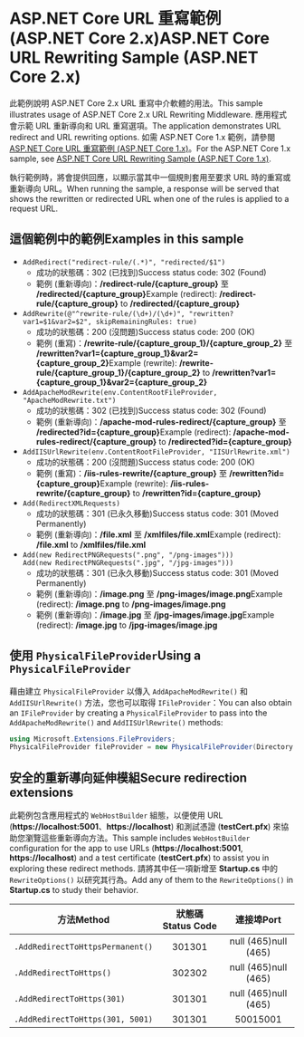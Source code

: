 # <a name="aspnet-core-url-rewriting-sample-aspnet-core-2x"></a><span data-ttu-id="27a79-101">ASP.NET Core URL 重寫範例 (ASP.NET Core 2.x)</span><span class="sxs-lookup"><span data-stu-id="27a79-101">ASP.NET Core URL Rewriting Sample (ASP.NET Core 2.x)</span></span>

<span data-ttu-id="27a79-102">此範例說明 ASP.NET Core 2.x URL 重寫中介軟體的用法。</span><span class="sxs-lookup"><span data-stu-id="27a79-102">This sample illustrates usage of ASP.NET Core 2.x URL Rewriting Middleware.</span></span> <span data-ttu-id="27a79-103">應用程式會示範 URL 重新導向和 URL 重寫選項。</span><span class="sxs-lookup"><span data-stu-id="27a79-103">The application demonstrates URL redirect and URL rewriting options.</span></span> <span data-ttu-id="27a79-104">如需 ASP.NET Core 1.x 範例，請參閱 [ASP.NET Core URL 重寫範例 (ASP.NET Core 1.x)](https://github.com/aspnet/Docs/tree/master/aspnetcore/fundamentals/url-rewriting/samples/1.x)。</span><span class="sxs-lookup"><span data-stu-id="27a79-104">For the ASP.NET Core 1.x sample, see [ASP.NET Core URL Rewriting Sample (ASP.NET Core 1.x)](https://github.com/aspnet/Docs/tree/master/aspnetcore/fundamentals/url-rewriting/samples/1.x).</span></span>

<span data-ttu-id="27a79-105">執行範例時，將會提供回應，以顯示當其中一個規則套用至要求 URL 時的重寫或重新導向 URL。</span><span class="sxs-lookup"><span data-stu-id="27a79-105">When running the sample, a response will be served that shows the rewritten or redirected URL when one of the rules is applied to a request URL.</span></span>

## <a name="examples-in-this-sample"></a><span data-ttu-id="27a79-106">這個範例中的範例</span><span class="sxs-lookup"><span data-stu-id="27a79-106">Examples in this sample</span></span>

* `AddRedirect("redirect-rule/(.*)", "redirected/$1")`
  - <span data-ttu-id="27a79-107">成功的狀態碼：302 (已找到)</span><span class="sxs-lookup"><span data-stu-id="27a79-107">Success status code: 302 (Found)</span></span>
  - <span data-ttu-id="27a79-108">範例 (重新導向)：**/redirect-rule/{capture_group}** 至 **/redirected/{capture_group}**</span><span class="sxs-lookup"><span data-stu-id="27a79-108">Example (redirect): **/redirect-rule/{capture_group}** to **/redirected/{capture_group}**</span></span>
* `AddRewrite(@"^rewrite-rule/(\d+)/(\d+)", "rewritten?var1=$1&var2=$2", skipRemainingRules: true)`
  - <span data-ttu-id="27a79-109">成功的狀態碼：200 (沒問題)</span><span class="sxs-lookup"><span data-stu-id="27a79-109">Success status code: 200 (OK)</span></span>
  - <span data-ttu-id="27a79-110">範例 (重寫)：**/rewrite-rule/{capture_group_1}/{capture_group_2}** 至 **/rewritten?var1={capture_group_1}&var2={capture_group_2}**</span><span class="sxs-lookup"><span data-stu-id="27a79-110">Example (rewrite): **/rewrite-rule/{capture_group_1}/{capture_group_2}** to **/rewritten?var1={capture_group_1}&var2={capture_group_2}**</span></span>
* `AddApacheModRewrite(env.ContentRootFileProvider, "ApacheModRewrite.txt")`
  - <span data-ttu-id="27a79-111">成功的狀態碼：302 (已找到)</span><span class="sxs-lookup"><span data-stu-id="27a79-111">Success status code: 302 (Found)</span></span>
  - <span data-ttu-id="27a79-112">範例 (重新導向)：**/apache-mod-rules-redirect/{capture_group}** 至 **/redirected?id={capture_group}**</span><span class="sxs-lookup"><span data-stu-id="27a79-112">Example (redirect): **/apache-mod-rules-redirect/{capture_group}** to **/redirected?id={capture_group}**</span></span>
* `AddIISUrlRewrite(env.ContentRootFileProvider, "IISUrlRewrite.xml")`
  - <span data-ttu-id="27a79-113">成功的狀態碼：200 (沒問題)</span><span class="sxs-lookup"><span data-stu-id="27a79-113">Success status code: 200 (OK)</span></span>
  - <span data-ttu-id="27a79-114">範例 (重寫)：**/iis-rules-rewrite/{capture_group}** 至 **/rewritten?id={capture_group}**</span><span class="sxs-lookup"><span data-stu-id="27a79-114">Example (rewrite): **/iis-rules-rewrite/{capture_group}** to **/rewritten?id={capture_group}**</span></span>
* `Add(RedirectXMLRequests)`
  - <span data-ttu-id="27a79-115">成功的狀態碼：301 (已永久移動)</span><span class="sxs-lookup"><span data-stu-id="27a79-115">Success status code: 301 (Moved Permanently)</span></span>
  - <span data-ttu-id="27a79-116">範例 (重新導向)：**/file.xml** 至 **/xmlfiles/file.xml**</span><span class="sxs-lookup"><span data-stu-id="27a79-116">Example (redirect): **/file.xml** to **/xmlfiles/file.xml**</span></span>
* `Add(new RedirectPNGRequests(".png", "/png-images")))`<br>`Add(new RedirectPNGRequests(".jpg", "/jpg-images")))`
  - <span data-ttu-id="27a79-117">成功的狀態碼：301 (已永久移動)</span><span class="sxs-lookup"><span data-stu-id="27a79-117">Success status code: 301 (Moved Permanently)</span></span>
  - <span data-ttu-id="27a79-118">範例 (重新導向)：**/image.png** 至 **/png-images/image.png**</span><span class="sxs-lookup"><span data-stu-id="27a79-118">Example (redirect): **/image.png** to **/png-images/image.png**</span></span>
  - <span data-ttu-id="27a79-119">範例 (重新導向)：**/image.jpg** 至 **/jpg-images/image.jpg**</span><span class="sxs-lookup"><span data-stu-id="27a79-119">Example (redirect): **/image.jpg** to **/jpg-images/image.jpg**</span></span>

## <a name="using-a-physicalfileprovider"></a><span data-ttu-id="27a79-120">使用 `PhysicalFileProvider`</span><span class="sxs-lookup"><span data-stu-id="27a79-120">Using a `PhysicalFileProvider`</span></span>
<span data-ttu-id="27a79-121">藉由建立 `PhysicalFileProvider` 以傳入 `AddApacheModRewrite()` 和 `AddIISUrlRewrite()` 方法，您也可以取得 `IFileProvider`：</span><span class="sxs-lookup"><span data-stu-id="27a79-121">You can also obtain an `IFileProvider` by creating a `PhysicalFileProvider` to pass into the `AddApacheModRewrite()` and `AddIISUrlRewrite()` methods:</span></span>
```csharp
using Microsoft.Extensions.FileProviders;
PhysicalFileProvider fileProvider = new PhysicalFileProvider(Directory.GetCurrentDirectory());
```
## <a name="secure-redirection-extensions"></a><span data-ttu-id="27a79-122">安全的重新導向延伸模組</span><span class="sxs-lookup"><span data-stu-id="27a79-122">Secure redirection extensions</span></span>
<span data-ttu-id="27a79-123">此範例包含應用程式的 `WebHostBuilder` 組態，以便使用 URL (**https://localhost:5001**、**https://localhost**) 和測試憑證 (**testCert.pfx**) 來協助您瀏覽這些重新導向方法。</span><span class="sxs-lookup"><span data-stu-id="27a79-123">This sample includes `WebHostBuilder` configuration for the app to use URLs (**https://localhost:5001**, **https://localhost**) and a test certificate (**testCert.pfx**) to assist you in exploring these redirect methods.</span></span> <span data-ttu-id="27a79-124">請將其中任一項新增至 **Startup.cs** 中的 `RewriteOptions()` 以研究其行為。</span><span class="sxs-lookup"><span data-stu-id="27a79-124">Add any of them to the `RewriteOptions()` in **Startup.cs** to study their behavior.</span></span>


|              <span data-ttu-id="27a79-125">方法</span><span class="sxs-lookup"><span data-stu-id="27a79-125">Method</span></span>              | <span data-ttu-id="27a79-126">狀態碼</span><span class="sxs-lookup"><span data-stu-id="27a79-126">Status Code</span></span> |    <span data-ttu-id="27a79-127">連接埠</span><span class="sxs-lookup"><span data-stu-id="27a79-127">Port</span></span>    |
|----------------------------------|:-----------:|:----------:|
| `.AddRedirectToHttpsPermanent()` |     <span data-ttu-id="27a79-128">301</span><span class="sxs-lookup"><span data-stu-id="27a79-128">301</span></span>     | <span data-ttu-id="27a79-129">null (465)</span><span class="sxs-lookup"><span data-stu-id="27a79-129">null (465)</span></span> |
|     `.AddRedirectToHttps()`      |     <span data-ttu-id="27a79-130">302</span><span class="sxs-lookup"><span data-stu-id="27a79-130">302</span></span>     | <span data-ttu-id="27a79-131">null (465)</span><span class="sxs-lookup"><span data-stu-id="27a79-131">null (465)</span></span> |
|    `.AddRedirectToHttps(301)`    |     <span data-ttu-id="27a79-132">301</span><span class="sxs-lookup"><span data-stu-id="27a79-132">301</span></span>     | <span data-ttu-id="27a79-133">null (465)</span><span class="sxs-lookup"><span data-stu-id="27a79-133">null (465)</span></span> |
| `.AddRedirectToHttps(301, 5001)` |     <span data-ttu-id="27a79-134">301</span><span class="sxs-lookup"><span data-stu-id="27a79-134">301</span></span>     |    <span data-ttu-id="27a79-135">5001</span><span class="sxs-lookup"><span data-stu-id="27a79-135">5001</span></span>    |

